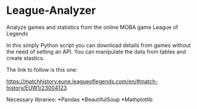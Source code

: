 # League-Analyzer
Analyze games and statistics from the online MOBA game League of Legends


In this simply Python script you can download details from games without the need of setting an API. You can manipulate the data from tables and
create stastics.

The link to follow is this one:

https://matchhistory.eune.leagueoflegends.com/en/#match-history/EUW1/23004123

Necessary libraries:
 *Pandas
 *BeautifulSoup
 *Mathplotlib
 
